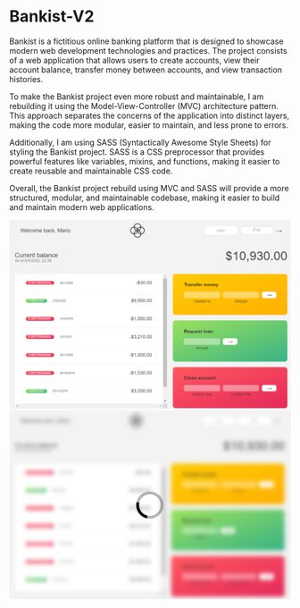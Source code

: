 # Bankist-V2

Bankist is a fictitious online banking platform that is designed to showcase modern web development technologies and practices. The project consists of a web application that allows users to create accounts, view their account balance, transfer money between accounts, and view transaction histories.

To make the Bankist project even more robust and maintainable, I am rebuilding it using the Model-View-Controller (MVC) architecture pattern. This approach separates the concerns of the application into distinct layers, making the code more modular, easier to maintain, and less prone to errors.

Additionally, I am using SASS (Syntactically Awesome Style Sheets) for styling the Bankist project. SASS is a CSS preprocessor that provides powerful features like variables, mixins, and functions, making it easier to create reusable and maintainable CSS code.

Overall, the Bankist project rebuild using MVC and SASS will provide a more structured, modular, and maintainable codebase, making it easier to build and maintain modern web applications.

![APP VIEW](src\bankist-home.png)
![APP LOADING TRANSACTIONS](src\bankist-spinner.png)
